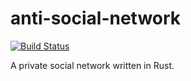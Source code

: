 # anti-social-network

[![Build Status](https://travis-ci.org/0xidation/anti-social-network.svg?branch=master)](https://travis-ci.org/0xidation/anti-social-network)

A private social network written in Rust.
